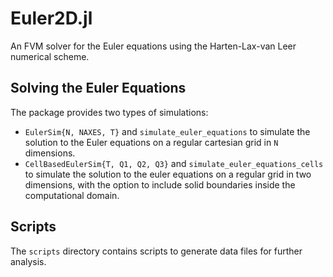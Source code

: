 # Euler2D.jl

An FVM solver for the Euler equations using the Harten-Lax-van Leer numerical scheme.

## Solving the Euler Equations

The package provides two types of simulations:

- `EulerSim{N, NAXES, T}` and `simulate_euler_equations` to simulate the solution to the Euler equations on a regular cartesian grid in `N` dimensions.
- `CellBasedEulerSim{T, Q1, Q2, Q3}` and `simulate_euler_equations_cells` to simulate the solution to the euler equations on a regular grid in two dimensions, with the option to include solid boundaries inside the computational domain.

## Scripts

The `scripts` directory contains scripts to generate data files for further analysis.
